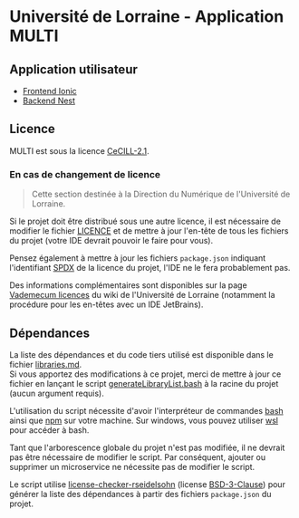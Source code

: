 # Université de Lorraine - Application MULTI

## Application utilisateur

- [Frontend Ionic](dev/user-frontend-ionic/README.md)
- [Backend Nest](dev/user-backend-nest/README.md)

## Licence

MULTI est sous la licence [CeCILL-2.1](LICENCE).

### En cas de changement de licence

> Cette section destinée à la Direction du Numérique de l'Université de Lorraine.

Si le projet doit être distribué sous une autre licence, il est nécessaire
de modifier le fichier [LICENCE](LICENCE) et de mettre à jour l'en-tête
de tous les fichiers du projet (votre IDE devrait pouvoir le faire pour vous).

Pensez également à mettre à jour les fichiers `package.json` indiquant
l'identifiant [SPDX](https://spdx.org/licenses/) de la licence du projet,
l'IDE ne le fera probablement pas.

Des informations complémentaires sont disponibles sur la page
[Vademecum licences](https://wikidocs.univ-lorraine.fr/display/dnsigdoctechdev/Vademecum+licences#Vademecumlicences-IDEJetBrains)
du wiki de l'Université de Lorraine (notamment la procédure pour les en-têtes
avec un IDE JetBrains).

## Dépendances

La liste des dépendances et du code tiers utilisé est disponible
dans le fichier [libraries.md](libraries.md).\
Si vous apportez des modifications à ce projet, merci de mettre à jour
ce fichier en lançant le script [generateLibraryList.bash](generateLibraryList.bash)
à la racine du projet (aucun argument requis).

L'utilisation du script nécessite d'avoir l'interpréteur de commandes
[bash](https://www.gnu.org/software/bash/) ainsi que [npm](https://www.npmjs.com/)
sur votre machine. Sur windows, vous pouvez utiliser
[wsl](https://docs.microsoft.com/fr-fr/windows/wsl/install-win10) pour accéder à bash.

Tant que l'arborescence globale du projet n'est pas modifiée, il ne devrait
pas être nécessaire de modifier le script. Par conséquent, ajouter ou supprimer
un microservice ne nécessite pas de modifier le script.

Le script utilise [license-checker-rseidelsohn](https://www.npmjs.com/package/license-checker-rseidelsohn)
(license [BSD-3-Clause](https://spdx.org/licenses/BSD-3-Clause.html))
pour générer la liste des dépendances à partir des fichiers `package.json`
du projet.
